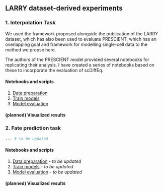 ## LARRY dataset-derived experiments

### 1. Interpolation Task

We used the framework proposed alongside the publication of the LARRY dataset, which has also been used to evaluate PRESCIENT, which has an overlapping goal and framework for modelling single-cell data to the method we propse here. 

The authors of the PRESCIENT model provided several notebooks for replicating their analysis. I have created a series of notebooks based on these to incorporate the evaluation of scDiffEq. 

#### Notebooks and scripts
1. [Data preparation](01.interpolation/nb01.LARRY.data_preparation.interpolation_task.ipynb)
2. [Train models](01.interpolation/)
3. [Model evaluation](01.interpolation/)

#### (planned) Visualized results

### 2. Fate prediction task

```python
... # to be updated
```

#### Notebooks and scripts
1. [Data preparation](02.fate_prediction/) - *to be updated*
2. [Train models](02.fate_prediction/) - *to be updated*
3. [Model evaluation](02.fate_prediction/) - *to be updated*

#### (planned) Visualized results
